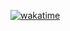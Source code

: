 [![wakatime](https://wakatime.com/badge/user/aa611116-2b27-42b6-864a-656d4d272a11.svg)](https://wakatime.com/@aa611116-2b27-42b6-864a-656d4d272a11)
